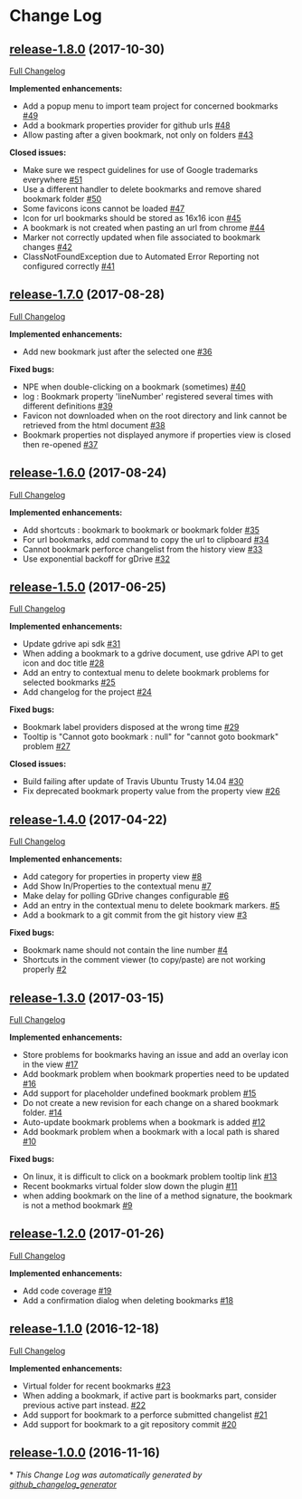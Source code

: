 # Change Log

## [release-1.8.0](https://github.com/cchabanois/mesfavoris/tree/release-1.8.0) (2017-10-30)
[Full Changelog](https://github.com/cchabanois/mesfavoris/compare/release-1.7.0...release-1.8.0)

**Implemented enhancements:**

- Add a popup menu to import team project for concerned bookmarks  [\#49](https://github.com/cchabanois/mesfavoris/issues/49)
- Add a bookmark properties provider for github urls [\#48](https://github.com/cchabanois/mesfavoris/issues/48)
- Allow pasting after a given bookmark, not only on folders [\#43](https://github.com/cchabanois/mesfavoris/issues/43)

**Closed issues:**

- Make sure we respect guidelines for use of Google trademarks everywhere [\#51](https://github.com/cchabanois/mesfavoris/issues/51)
- Use a different handler to delete bookmarks and remove shared bookmark folder [\#50](https://github.com/cchabanois/mesfavoris/issues/50)
- Some favicons icons cannot be loaded [\#47](https://github.com/cchabanois/mesfavoris/issues/47)
- Icon for url bookmarks should be stored as 16x16 icon [\#45](https://github.com/cchabanois/mesfavoris/issues/45)
- A bookmark is not created when pasting an url from chrome [\#44](https://github.com/cchabanois/mesfavoris/issues/44)
- Marker not correctly updated when file associated to bookmark changes [\#42](https://github.com/cchabanois/mesfavoris/issues/42)
- ClassNotFoundException due to Automated Error Reporting not configured correctly [\#41](https://github.com/cchabanois/mesfavoris/issues/41)

## [release-1.7.0](https://github.com/cchabanois/mesfavoris/tree/release-1.7.0) (2017-08-28)
[Full Changelog](https://github.com/cchabanois/mesfavoris/compare/release-1.6.0...release-1.7.0)

**Implemented enhancements:**

- Add new bookmark just after the selected one [\#36](https://github.com/cchabanois/mesfavoris/issues/36)

**Fixed bugs:**

- NPE when double-clicking on a bookmark \(sometimes\) [\#40](https://github.com/cchabanois/mesfavoris/issues/40)
- log : Bookmark property 'lineNumber' registered several times with different definitions [\#39](https://github.com/cchabanois/mesfavoris/issues/39)
- Favicon not downloaded when on the root directory and link cannot be retrieved from the html document [\#38](https://github.com/cchabanois/mesfavoris/issues/38)
- Bookmark properties not displayed anymore if properties view is closed then re-opened [\#37](https://github.com/cchabanois/mesfavoris/issues/37)

## [release-1.6.0](https://github.com/cchabanois/mesfavoris/tree/release-1.6.0) (2017-08-24)
[Full Changelog](https://github.com/cchabanois/mesfavoris/compare/release-1.5.0...release-1.6.0)

**Implemented enhancements:**

- Add shortcuts : bookmark to bookmark or bookmark folder [\#35](https://github.com/cchabanois/mesfavoris/issues/35)
- For url bookmarks, add command  to copy the url to clipboard [\#34](https://github.com/cchabanois/mesfavoris/issues/34)
- Cannot bookmark perforce changelist from the history view [\#33](https://github.com/cchabanois/mesfavoris/issues/33)
- Use exponential backoff for gDrive [\#32](https://github.com/cchabanois/mesfavoris/issues/32)

## [release-1.5.0](https://github.com/cchabanois/mesfavoris/tree/release-1.5.0) (2017-06-25)
[Full Changelog](https://github.com/cchabanois/mesfavoris/compare/release-1.4.0...release-1.5.0)

**Implemented enhancements:**

- Update gdrive api sdk [\#31](https://github.com/cchabanois/mesfavoris/issues/31)
- When adding a bookmark to a gdrive document, use gdrive API to get icon and doc title  [\#28](https://github.com/cchabanois/mesfavoris/issues/28)
- Add an entry to contextual menu to delete bookmark problems for selected bookmarks [\#25](https://github.com/cchabanois/mesfavoris/issues/25)
- Add changelog for the project [\#24](https://github.com/cchabanois/mesfavoris/issues/24)

**Fixed bugs:**

- Bookmark label providers disposed at the wrong time [\#29](https://github.com/cchabanois/mesfavoris/issues/29)
- Tooltip is "Cannot goto bookmark : null" for "cannot goto bookmark" problem [\#27](https://github.com/cchabanois/mesfavoris/issues/27)

**Closed issues:**

- Build failing after update of Travis Ubuntu Trusty 14.04  [\#30](https://github.com/cchabanois/mesfavoris/issues/30)
- Fix deprecated bookmark property value from the property view [\#26](https://github.com/cchabanois/mesfavoris/issues/26)

## [release-1.4.0](https://github.com/cchabanois/mesfavoris/tree/release-1.4.0) (2017-04-22)
[Full Changelog](https://github.com/cchabanois/mesfavoris/compare/release-1.3.0...release-1.4.0)

**Implemented enhancements:**

- Add category for properties in property view [\#8](https://github.com/cchabanois/mesfavoris/issues/8)
- Add Show In/Properties to the contextual menu [\#7](https://github.com/cchabanois/mesfavoris/issues/7)
- Make delay for polling GDrive changes configurable [\#6](https://github.com/cchabanois/mesfavoris/issues/6)
- Add an entry in the contextual menu to delete bookmark markers. [\#5](https://github.com/cchabanois/mesfavoris/issues/5)
- Add a bookmark to a git commit from the git history view [\#3](https://github.com/cchabanois/mesfavoris/issues/3)

**Fixed bugs:**

- Bookmark name should not contain the line number [\#4](https://github.com/cchabanois/mesfavoris/issues/4)
-  Shortcuts in the comment viewer \(to copy/paste\) are not working  properly [\#2](https://github.com/cchabanois/mesfavoris/issues/2)

## [release-1.3.0](https://github.com/cchabanois/mesfavoris/tree/release-1.3.0) (2017-03-15)
[Full Changelog](https://github.com/cchabanois/mesfavoris/compare/release-1.2.0...release-1.3.0)

**Implemented enhancements:**

- Store problems for bookmarks having an issue and add an overlay icon in the view [\#17](https://github.com/cchabanois/mesfavoris/issues/17)
- Add bookmark problem when bookmark properties need to be updated [\#16](https://github.com/cchabanois/mesfavoris/issues/16)
- Add support for placeholder undefined bookmark problem [\#15](https://github.com/cchabanois/mesfavoris/issues/15)
- Do not create a new revision for each change on a shared bookmark folder. [\#14](https://github.com/cchabanois/mesfavoris/issues/14)
- Auto-update bookmark problems when a bookmark is added [\#12](https://github.com/cchabanois/mesfavoris/issues/12)
- Add bookmark problem when a bookmark with a local path is shared [\#10](https://github.com/cchabanois/mesfavoris/issues/10)

**Fixed bugs:**

- On linux, it is difficult to click on a bookmark problem tooltip link [\#13](https://github.com/cchabanois/mesfavoris/issues/13)
- Recent bookmarks virtual folder slow down the plugin [\#11](https://github.com/cchabanois/mesfavoris/issues/11)
- when adding bookmark on the line of a method signature, the bookmark is not a method bookmark [\#9](https://github.com/cchabanois/mesfavoris/issues/9)

## [release-1.2.0](https://github.com/cchabanois/mesfavoris/tree/release-1.2.0) (2017-01-26)
[Full Changelog](https://github.com/cchabanois/mesfavoris/compare/release-1.1.0...release-1.2.0)

**Implemented enhancements:**

- Add code coverage [\#19](https://github.com/cchabanois/mesfavoris/issues/19)
- Add a confirmation dialog when deleting bookmarks [\#18](https://github.com/cchabanois/mesfavoris/issues/18)

## [release-1.1.0](https://github.com/cchabanois/mesfavoris/tree/release-1.1.0) (2016-12-18)
[Full Changelog](https://github.com/cchabanois/mesfavoris/compare/release-1.0.0...release-1.1.0)

**Implemented enhancements:**

- Virtual folder for recent bookmarks [\#23](https://github.com/cchabanois/mesfavoris/issues/23)
- When adding a bookmark, if active part is bookmarks part, consider previous active part instead. [\#22](https://github.com/cchabanois/mesfavoris/issues/22)
- Add support for bookmark to a perforce submitted changelist [\#21](https://github.com/cchabanois/mesfavoris/issues/21)
- Add support for bookmark to a git repository commit [\#20](https://github.com/cchabanois/mesfavoris/issues/20)

## [release-1.0.0](https://github.com/cchabanois/mesfavoris/tree/release-1.0.0) (2016-11-16)


\* *This Change Log was automatically generated by [github_changelog_generator](https://github.com/skywinder/Github-Changelog-Generator)*